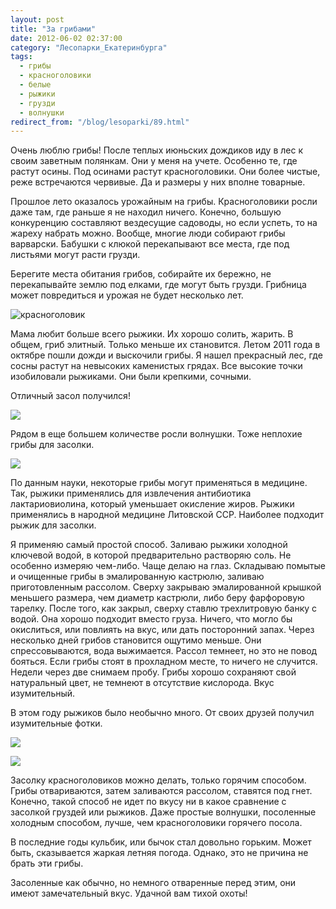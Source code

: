 ```yaml
---
layout: post
title: "За грибами"
date: 2012-06-02 02:37:00
category: "Лесопарки_Екатеринбурга"
tags:
  - грибы
  - красноголовики
  - белые
  - рыжики
  - грузди
  - волнушки
redirect_from: "/blog/lesoparki/89.html"
---
```

Очень люблю грибы! После теплых июньских дождиков иду в лес к своим
заветным полянкам. Они у меня на учете. Особенно те, где растут осины.
Под осинами растут красноголовики. Они более чистые, реже встречаются
червивые. Да и размеры у них вполне товарные.

Прошлое лето оказалось урожайным на грибы. Красноголовики росли даже
там, где раньше я не находил ничего. Конечно, большую конкуренцию
составляют вездесущие садоводы, но если успеть, то на жареху набрать
можно. Вообще, многие люди собирают грибы варварски. Бабушки с клюкой
перекапывают все места, где под листьями могут расти грузди.

Берегите места обитания грибов, собирайте их бережно, не перекапывайте
землю под елками, где могут быть грузди. Грибница может повредиться и
урожая не будет несколько лет.

![красноголовик](http://fishingguru.ru/uploads/images/00/00/01/2012/06/01/9adf80.jpg)

Мама любит больше всего рыжики. Их хорошо солить, жарить. В общем, гриб
элитный. Только меньше их становится. Летом 2011 года в октябре пошли
дожди и выскочили грибы. Я нашел прекрасный лес, где сосны растут на
невысоких каменистых грядах. Все высокие точки изобиловали рыжиками. Они
были крепкими, сочными.

Отличный засол получился!

![](http://fishingguru.ru/uploads/images/00/00/01/2012/06/01/1150c6.jpg)

Рядом в еще большем количестве росли волнушки. Тоже неплохие грибы для
засолки.

![](http://fishingguru.ru/uploads/images/00/00/01/2012/06/01/bbb223.jpg)

По данным науки, некоторые грибы могут применяться в медицине. Так,
рыжики применялись для извлечения антибиотика лактариовиолина, который
уменьшает окисление жиров. Рыжики применялись в народной медицине
Литовской ССР. Наиболее подходит рыжик для засолки.

Я применяю самый простой способ. Заливаю рыжики холодной ключевой водой,
в которой предварительно растворяю соль. Не особенно измеряю чем-либо.
Чаще делаю на глаз. Складываю помытые и очищенные грибы в эмалированную
кастрюлю, заливаю приготовленным рассолом. Сверху закрываю эмалированной
крышкой меньшего размера, чем диаметр кастрюли, либо беру фарфоровую
тарелку. После того, как закрыл, сверху ставлю трехлитровую банку с
водой. Она хорошо подходит вместо груза. Ничего, что могло бы
окислиться, или повлиять на вкус, или дать посторонний запах. Через
несколько дней грибов становится ощутимо меньше. Они спрессовываются,
вода выжимается. Рассол темнеет, но это не повод бояться. Если грибы
стоят в прохладном месте, то ничего не случится. Недели через две
снимаем пробу. Грибы хорошо сохраняют свой натуральный цвет, не темнеют
в отсутствие кислорода. Вкус изумительный.

В этом году рыжиков было необычно много. От своих друзей получил
изумительные фотки.

![](http://fishingguru.ru/uploads/images/00/00/01/2012/10/27/be15b8.jpg)

![](http://fishingguru.ru/uploads/images/00/00/01/2012/10/27/99f50a.jpg)

Засолку красноголовиков можно делать, только горячим способом. Грибы
отвариваются, затем заливаются рассолом, ставятся под гнет. Конечно,
такой способ не идет по вкусу ни в какое сравнение с засолкой груздей
или рыжиков. Даже простые волнушки, посоленные холодным способом, лучше,
чем красноголовики горячего посола.

В последние годы кульбик, или бычок стал довольно горьким. Может быть,
сказывается жаркая летняя погода. Однако, это не причина не брать эти
грибы.

Засоленные как обычно, но немного отваренные перед этим, они имеют
замечательный вкус. Удачной вам тихой охоты!
